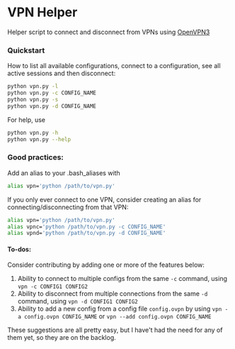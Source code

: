 # VPN Helper

Helper script to connect and disconnect from VPNs using [OpenVPN3](https://openvpn.net/cloud-docs/tutorials/configuration-tutorials/connectors/operating-systems/linux/tutorial--learn-to-install-and-control-the-openvpn-3-client.html)

### Quickstart

How to list all available configurations, connect to a configuration, see all active sessions and then disconnect:
```sh
python vpn.py -l
python vpn.py -c CONFIG_NAME
python vpn.py -s
python vpn.py -d CONFIG_NAME
```

For help, use
```sh
python vpn.py -h
python vpn.py --help
```

### Good practices:
Add an alias to your .bash_aliases with
```bash
alias vpn='python /path/to/vpn.py'
```

If you only ever connect to one VPN, consider creating an alias for connecting/disconnecting from that VPN:
```bash
alias vpn='python /path/to/vpn.py'
alias vpnc='python /path/to/vpn.py -c CONFIG_NAME'
alias vpnd='python /path/to/vpn.py -d CONFIG_NAME'
```

#### To-dos:
Consider contributing by adding one or more of the features below:
1. Ability to connect to multiple configs from the same `-c` command, using `vpn -c CONFIG1 CONFIG2`
2. Ability to disconnect from multiple connections from the same `-d` command, using `vpn -d CONFIG1 CONFIG2`
3. Ability to add a new config from a config file `config.ovpn` by using `vpn -a config.ovpn CONFIG_NAME` or `vpn --add config.ovpn CONFIG_NAME`

These suggestions are all pretty easy, but I have't had the need for any of them yet, so they are on the backlog.